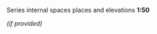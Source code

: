 <span class="transform-to-uppercase">Series internal spaces places and elevations **1:50**</span>

_(if provided)_